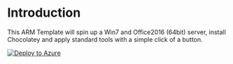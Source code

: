 # Introduction
This ARM Template will spin up a Win7 and Office2016 (64bit) server, install Chocolatey and apply standard tools with a simple click of a button. 

[![Deploy to Azure](http://azuredeploy.net/deploybutton.png)](https://azuredeploy.net/) 
